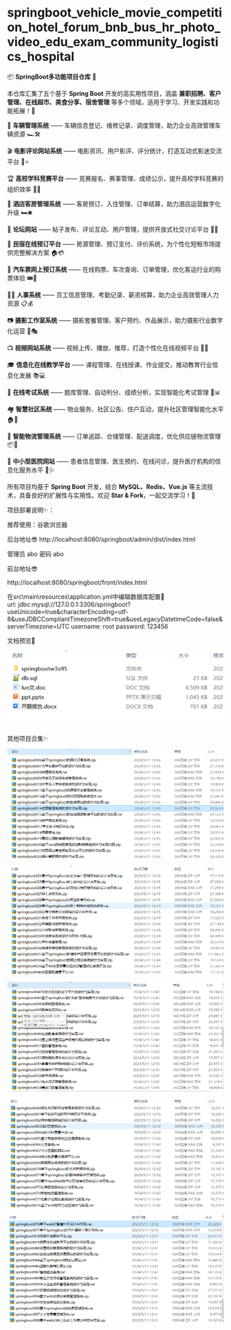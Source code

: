 # springboot_vehicle_movie_competition_hotel_forum_bnb_bus_hr_photo_video_edu_exam_community_logistics_hospital
📦 **SpringBoot多功能项目仓库** 🎯

本仓库汇集了五个基于 **Spring Boot** 开发的高实用性项目，涵盖 **兼职招聘、客户管理、在线超市、美食分享、宿舍管理** 等多个领域，适用于学习、开发实践和功能拓展！🚀

🚗 **车辆管理系统** —— 车辆信息登记、维修记录、调度管理，助力企业高效管理车辆资源 🏎️🛠️

🎬 **电影评论网站系统** —— 电影资讯、用户影评、评分统计，打造互动式影迷交流平台 🍿⭐

🏆 **高校学科竞赛平台** —— 竞赛报名、赛事管理、成绩公示，提升高校学科竞赛的组织效率 📜🏅

🏨 **酒店客房管理系统** —— 客房预订、入住管理、订单结算，助力酒店运营数字化升级 🛏️🛎️

💬 **论坛网站** —— 帖子发布、评论互动、用户管理，提供开放式社交讨论平台 📝💡

🏡 **民宿在线预订平台** —— 房源管理、预订支付、评价系统，为个性化短租市场提供完整解决方案 🏠💳

🚌 **汽车票网上预订系统** —— 在线购票、车次查询、订单管理，优化客运行业的购票体验 🎟️🚏

👨‍💼 **人事系统** —— 员工信息管理、考勤记录、薪资核算，助力企业高效管理人力资源 📋💰

📷 **摄影工作室系统** —— 摄影套餐管理、客户预约、作品展示，助力摄影行业数字化运营 📸🎭

📺 **视频网站系统** —— 视频上传、播放、推荐，打造个性化在线视频平台 🎥📡

🎓 **信息化在线教学平台** —— 课程管理、在线授课、作业提交，推动教育行业信息化发展 📚💻

📝 **在线考试系统** —— 题库管理、自动判分、成绩分析，实现智能化考试管理 🏫📊

🏘️ **智慧社区系统** —— 物业服务、社区公告、住户互动，提升社区管理智能化水平 🏠📢

🚚 **智能物流管理系统** —— 订单追踪、仓储管理、配送调度，优化供应链物流管理 📦📍

🏥 **中小型医院网站** —— 患者信息管理、医生预约、在线问诊，提升医疗机构的信息化服务水平 💉🩺

所有项目均基于 **Spring Boot** 开发，结合 **MySQL、Redis、Vue.js** 等主流技术，具备良好的扩展性与实用性。欢迎 **Star & Fork**，一起交流学习！🚀

项目部署说明✨：

推荐使用：谷歌浏览器

后台地址😎
http://localhost:8080/springboot/admin/dist/index.html

管理员  abo 密码 abo

前台地址😎

http://localhost:8080/springboot/front/index.html

在src\main\resources\application.yml中编辑数据库配置🎉										
url: jdbc:mysql://127.0.0.1:3306/springboot?useUnicode=true&characterEncoding=utf-8&useJDBCCompliantTimezoneShift=true&useLegacyDatetimeCode=false&serverTimezone=UTC
username: root
password: 123456

文档预览👀

![](./images/预览.png)

其他项目合集✨

![](./images/Snipaste_2025-02-12_14-07-36.png)

![](./images/Snipaste_2025-02-12_14-07-52.png)

![](images/Snipaste_2025-02-12_14-08-03.png)

![](images/Snipaste_2025-02-12_14-08-12.png)

![](images/Snipaste_2025-02-12_14-08-22.png)